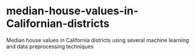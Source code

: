# median-house-values-in-Californian-districts
Median house values in California districts using several machine learning and data preprocessing techniques
